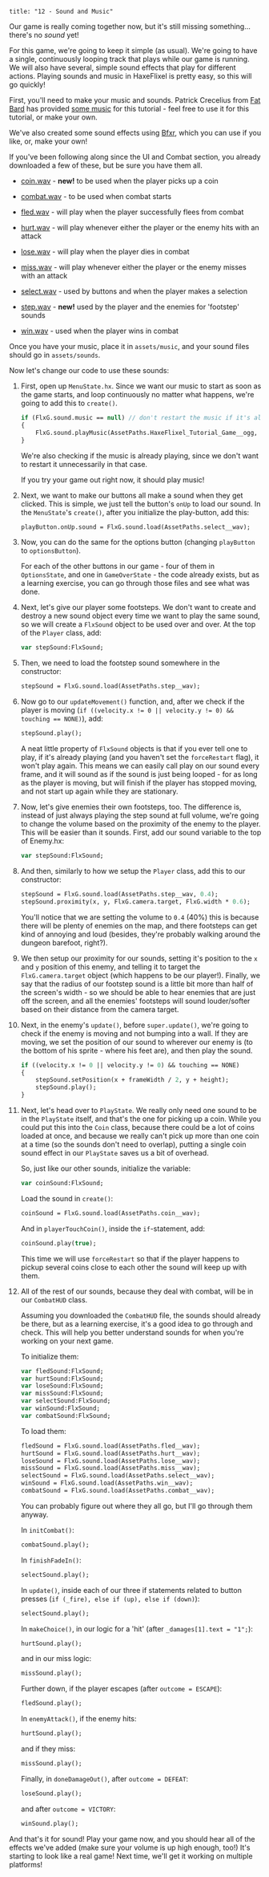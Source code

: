 ```
title: "12 - Sound and Music"
```

Our game is really coming together now, but it's still missing something… there's no _sound_ yet!

For this game, we're going to keep it simple (as usual). We're going to have a single, continuously looping track that plays while our game is running. We will also have several, simple sound effects that play for different actions. Playing sounds and music in HaxeFlixel is pretty easy, so this will go quickly!

First, you'll need to make your music and sounds. Patrick Crecelius from [Fat Bard](http://fatbard.tumblr.com) has provided [some music](https://raw.githubusercontent.com/HaxeFlixel/flixel-demos/master/Tutorials/TurnBasedRPG/assets/music/HaxeFlixel_Tutorial_Game.ogg) for this tutorial - feel free to use it for this tutorial, or make your own.

We've also created some sound effects using [Bfxr](http://www.bfxr.net/), which you can use if you like, or, make your own!

If you've been following along since the UI and Combat section, you already downloaded a few of these, but be sure you have them all.

- [coin.wav](https://raw.githubusercontent.com/HaxeFlixel/flixel-demos/master/Tutorials/TurnBasedRPG/assets/sounds/coin.wav) - **new!** to be used when the player picks up a coin

- [combat.wav](https://raw.githubusercontent.com/HaxeFlixel/flixel-demos/master/Tutorials/TurnBasedRPG/assets/sounds/combat.wav) - to be used when combat starts

- [fled.wav](https://raw.githubusercontent.com/HaxeFlixel/flixel-demos/master/Tutorials/TurnBasedRPG/assets/sounds/fled.wav) - will play when the player successfully flees from combat

- [hurt.wav](https://raw.githubusercontent.com/HaxeFlixel/flixel-demos/master/Tutorials/TurnBasedRPG/assets/sounds/hurt.wav) - will play whenever either the player or the enemy hits with an attack

- [lose.wav](https://raw.githubusercontent.com/HaxeFlixel/flixel-demos/master/Tutorials/TurnBasedRPG/assets/sounds/lose.wav) - will play when the player dies in combat

- [miss.wav](https://raw.githubusercontent.com/HaxeFlixel/flixel-demos/master/Tutorials/TurnBasedRPG/assets/sounds/miss.wav) - will play whenever either the player or the enemy misses with an attack

- [select.wav](https://raw.githubusercontent.com/HaxeFlixel/flixel-demos/master/Tutorials/TurnBasedRPG/assets/sounds/select.wav) - used by buttons and when the player makes a selection

- [step.wav](https://raw.githubusercontent.com/HaxeFlixel/flixel-demos/master/Tutorials/TurnBasedRPG/assets/sounds/step.wav) - **new!** used by the player and the enemies for 'footstep' sounds

- [win.wav](https://raw.githubusercontent.com/HaxeFlixel/flixel-demos/master/Tutorials/TurnBasedRPG/assets/sounds/win.wav) - used when the player wins in combat

Once you have your music, place it in `assets/music`, and your sound files should go in `assets/sounds`.

Now let's change our code to use these sounds:

1. First, open up `MenuState.hx`. Since we want our music to start as soon as the game starts, and loop continuously no matter what happens, we're going to add this to `create()`.

	```haxe
	if (FlxG.sound.music == null) // don't restart the music if it's already playing
	{
		FlxG.sound.playMusic(AssetPaths.HaxeFlixel_Tutorial_Game__ogg, 1, true);
	}
	```

	We're also checking if the music is already playing, since we don't want to restart it unnecessarily in that case.

	If you try your game out right now, it should play music!

2. Next, we want to make our buttons all make a sound when they get clicked. This is simple, we just tell the button's `onUp` to load our sound. In the `MenuState`'s `create()`, after you initialize the play-button, add this:

	```haxe
	playButton.onUp.sound = FlxG.sound.load(AssetPaths.select__wav);
	```

3. Now, you can do the same for the options button (changing `playButton` to `optionsButton`).

	For each of the other buttons in our game - four of them in `OptionsState`, and one in `GameOverState` - the code already exists, but as a learning exercise, you can go through those files and see what was done.

4. Next, let's give our player some footsteps. We don't want to create and destroy a new sound object every time we want to play the same sound, so we will create a `FlxSound` object to be used over and over. At the top of the `Player` class, add:
	
	```haxe
	var stepSound:FlxSound;
	```

5. Then, we need to load the footstep sound somewhere in the constructor:

	```haxe
	stepSound = FlxG.sound.load(AssetPaths.step__wav);
	```

6. Now go to our `updateMovement()` function, and, after we check if the player is moving (`if ((velocity.x != 0 || velocity.y != 0) && touching == NONE)`), add:

	```haxe
	stepSound.play();
	```

	A neat little property of `FlxSound` objects is that if you ever tell one to play, if it's already playing (and you haven't set the `forceRestart` flag), it won't play again. This means we can easily call play on our sound every frame, and it will sound as if the sound is just being looped - for as long as the player is moving, but will finish if the player has stopped moving, and not start up again while they are stationary.

7. Now, let's give enemies their own footsteps, too. The difference is, instead of just always playing the step sound at full volume, we're going to change the volume based on the proximity of the enemy to the player. This will be easier than it sounds. First, add our sound variable to the top of Enemy.hx:

	```haxe
	var stepSound:FlxSound;
	```

8. And then, similarly to how we setup the `Player` class, add this to our constructor:

	```haxe
	stepSound = FlxG.sound.load(AssetPaths.step__wav, 0.4);
	stepSound.proximity(x, y, FlxG.camera.target, FlxG.width * 0.6);
	```

	You'll notice that we are setting the volume to `0.4` (40%) this is because there will be plenty of enemies on the map, and there footsteps can get kind of annoying and loud (besides, they're probably walking around the dungeon barefoot, right?).

9. We then setup our proximity for our sounds, setting it's position  to the `x` and `y` position of this enemy, and telling it to target the `FlxG.camera.target` object (which happens to be our player!). Finally, we say that the radius of our footstep sound is a little bit more than half of the screen's width - so we should be able to hear enemies that are just off the screen, and all the enemies' footsteps will sound louder/softer based on their distance from the camera target.

10. Next, in the enemy's `update()`, before `super.update()`, we're going to check if the enemy is moving and not bumping into a wall. If they are moving, we set the position of our sound to wherever our enemy is (to the bottom of his sprite - where his feet are), and then play the sound.

	```haxe
	if ((velocity.x != 0 || velocity.y != 0) && touching == NONE)
	{
		stepSound.setPosition(x + frameWidth / 2, y + height);
		stepSound.play();
	}
	```

11. Next, let's head over to `PlayState`. We really only need one sound to be in the `PlayState` itself, and that's the one for picking up a coin. While you could put this into the `Coin` class, because there could be a lot of coins loaded at once, and because we really can't pick up more than one coin at a time (so the sounds don't need to overlap), putting a single coin sound effect in our `PlayState` saves us a bit of overhead.

	So, just like our other sounds, initialize the variable:

	```haxe
	var coinSound:FlxSound;
	```

	Load the sound in `create()`:
	
	```haxe
	coinSound = FlxG.sound.load(AssetPaths.coin__wav);
	```

	And in `playerTouchCoin()`, inside the `if`-statement, add:

	```haxe
	coinSound.play(true);
	```

	This time we will use `forceRestart` so that if the player happens to pickup several coins close to each other the sound will keep up with them.

12. All of the rest of our sounds, because they deal with combat, will be in our `CombatHUD` class.

	Assuming you downloaded the `CombatHUD` file, the sounds should already be there, but as a learning exercise, it's a good idea to go through and check. This will help you better understand sounds for when you're working on your next game.

	To initialize them:

	```haxe
	var fledSound:FlxSound;
	var hurtSound:FlxSound;
	var loseSound:FlxSound;
	var missSound:FlxSound;
	var selectSound:FlxSound;
	var winSound:FlxSound;
	var combatSound:FlxSound;
	```

	To load them:

	```haxe
	fledSound = FlxG.sound.load(AssetPaths.fled__wav);
	hurtSound = FlxG.sound.load(AssetPaths.hurt__wav);
	loseSound = FlxG.sound.load(AssetPaths.lose__wav);
	missSound = FlxG.sound.load(AssetPaths.miss__wav);
	selectSound = FlxG.sound.load(AssetPaths.select__wav);
	winSound = FlxG.sound.load(AssetPaths.win__wav);
	combatSound = FlxG.sound.load(AssetPaths.combat__wav);
	```

	You can probably figure out where they all go, but I'll go through them anyway.

	In `initCombat()`:

	```haxe
	combatSound.play();
	```

	In `finishFadeIn()`:

	```haxe
	selectSound.play();
	```

	In `update()`, inside each of our three if statements related to button presses (`if (_fire), else if (up), else if (down)`):

	```haxe
	selectSound.play();
	```

	In `makeChoice()`, in our logic for a 'hit' (after `_damages[1].text = "1";`):

	```haxe
	hurtSound.play();
	```

	and in our miss logic:

	```haxe
	missSound.play();
	```

	Further down, if the player escapes (after `outcome = ESCAPE`):

	```haxe
	fledSound.play();
	```

	In `enemyAttack()`, if the enemy hits:

	```haxe
	hurtSound.play();
	```

	and if they miss:

	```haxe
	missSound.play();
	```

	Finally, in `doneDamageOut()`, after `outcome = DEFEAT`:

	```haxe
	loseSound.play();
	```

	and after `outcome = VICTORY`:
	
	```haxe
	winSound.play();
	```

And that's it for sound! Play your game now, and you should hear all of the effects we've added (make sure your volume is up high enough, too!) It's starting to look like a real game! Next time, we'll get it working on multiple platforms!
